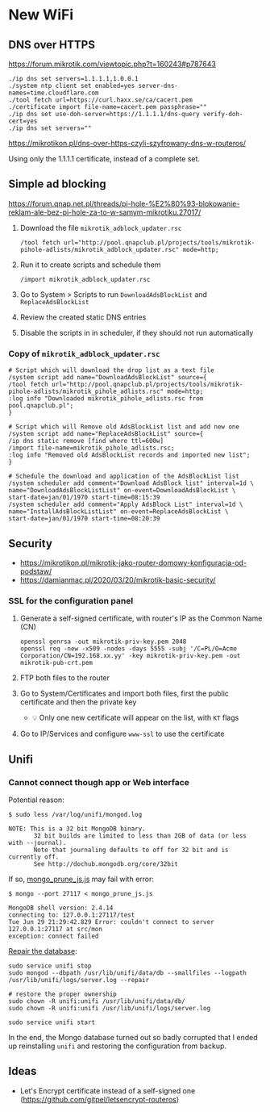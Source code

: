 # New WiFi

## DNS over HTTPS

https://forum.mikrotik.com/viewtopic.php?t=160243#p787643

    ./ip dns set servers=1.1.1.1,1.0.0.1
    ./system ntp client set enabled=yes server-dns-names=time.cloudflare.com
    ./tool fetch url=https://curl.haxx.se/ca/cacert.pem
    ./certificate import file-name=cacert.pem passphrase=""
    ./ip dns set use-doh-server=https://1.1.1.1/dns-query verify-doh-cert=yes
    ./ip dns set servers=""

https://mikrotikon.pl/dns-over-https-czyli-szyfrowany-dns-w-routeros/

Using only the 1.1.1.1 certificate, instead of a complete set.

## Simple ad blocking

https://forum.qnap.net.pl/threads/pi-hole-%E2%80%93-blokowanie-reklam-ale-bez-pi-hole-za-to-w-samym-mikrotiku.27017/

1. Download the file `mikrotik_adblock_updater.rsc`

       /tool fetch url="http://pool.qnapclub.pl/projects/tools/mikrotik-pihole-adlists/mikrotik_adblock_updater.rsc" mode=http;

2. Run it to create scripts and schedule them

       /import mikrotik_adblock_updater.rsc

3. Go to System > Scripts to run `DownloadAdsBlockList` and `ReplaceAdsBlockList`

4. Review the created static DNS entries

5. Disable the scripts in in scheduler, if they should not run automatically

### Copy of `mikrotik_adblock_updater.rsc`

    # Script which will download the drop list as a text file
    /system script add name="DownloadAdsBlockList" source={
    /tool fetch url="http://pool.qnapclub.pl/projects/tools/mikrotik-pihole-adlists/mikrotik_pihole_adlists.rsc" mode=http;
    :log info "Downloaded mikrotik_pihole_adlists.rsc from pool.qnapclub.pl";
    }

    # Script which will Remove old AdsBlockList list and add new one
    /system script add name="ReplaceAdsBlockList" source={
    /ip dns static remove [find where ttl=600w]
    /import file-name=mikrotik_pihole_adlists.rsc;
    :log info "Removed old AdsBlockList records and imported new list";
    }

    # Schedule the download and application of the AdsBlockList list
    /system scheduler add comment="Download AdsBlock list" interval=1d \
    name="DownloadAdsBlockListList" on-event=DownloadAdsBlockList \
    start-date=jan/01/1970 start-time=08:15:39
    /system scheduler add comment="Apply AdsBlock List" interval=1d \
    name="InstallAdsBlockListList" on-event=ReplaceAdsBlockList \
    start-date=jan/01/1970 start-time=08:20:39

## Security

- https://mikrotikon.pl/mikrotik-jako-router-domowy-konfiguracja-od-podstaw/
- https://damianmac.pl/2020/03/20/mikrotik-basic-security/

### SSL for the configuration panel

1. Generate a self-signed certificate, with router's IP as the Common Name (CN)

       openssl genrsa -out mikrotik-priv-key.pem 2048
       openssl req -new -x509 -nodes -days 5555 -subj '/C=PL/O=Acme Corporation/CN=192.168.xx.yy' -key mikrotik-priv-key.pem -out mikrotik-pub-crt.pem

2. FTP both files to the router

3. Go to System/Certificates and import both files, first the public certificate and then the private key
    - :bulb: Only one new certificate will appear on the list, with `KT` flags

4. Go to IP/Services and configure `www-ssl` to use the certificate

## Unifi

### Cannot connect though app or Web interface

Potential reason:

```
$ sudo less /var/log/unifi/mongod.log

NOTE: This is a 32 bit MongoDB binary.
       32 bit builds are limited to less than 2GB of data (or less with --journal).
       Note that journaling defaults to off for 32 bit and is currently off.
       See http://dochub.mongodb.org/core/32bit
```

If so, [mongo_prune_js.js](https://help.ui.com/hc/en-us/articles/204911424-UniFi-How-to-Remove-Prune-Older-Data-and-Adjust-Mongo-Database-Size#4) may fail with error:

```
$ mongo --port 27117 < mongo_prune_js.js

MongoDB shell version: 2.4.14
connecting to: 127.0.0.1:27117/test
Tue Jun 29 21:29:42.829 Error: couldn't connect to server 127.0.0.1:27117 at src/mon
exception: connect failed
```

[Repair the database](https://help.ui.com/hc/en-us/articles/360006634094-UniFi-Repairing-Database-Issues-on-the-UniFi-Network-Application#3):

```
sudo service unifi stop
sudo mongod --dbpath /usr/lib/unifi/data/db --smallfiles --logpath /usr/lib/unifi/logs/server.log --repair

# restore the proper ownership
sudo chown -R unifi:unifi /usr/lib/unifi/data/db/
sudo chown -R unifi:unifi /usr/lib/unifi/logs/server.log 

sudo service unifi start         
```

In the end, the Mongo database turned out so badly corrupted that I ended up reinstalling `unifi` and restoring the configuration from backup.

## Ideas

- Let's Encrypt certificate instead of a self-signed one (https://github.com/gitpel/letsencrypt-routeros)
